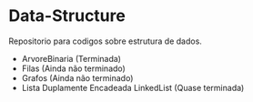 # Data-Structure
Repositorio para codigos sobre estrutura de dados.

- ArvoreBinaria (Terminada)
- Filas         (Ainda não terminado)
- Grafos        (Ainda não terminado)
- Lista Duplamente Encadeada LinkedList (Quase terminada)
